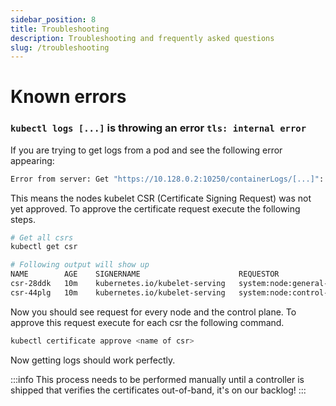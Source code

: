 ```yaml
---
sidebar_position: 8
title: Troubleshooting
description: Troubleshooting and frequently asked questions
slug: /troubleshooting
---
```


# Known errors

### `kubectl logs [...]` is throwing an error `tls: internal error`

If you are trying to get logs from a pod and see the following error appearing:
```bash
Error from server: Get "https://10.128.0.2:10250/containerLogs/[...]": remote error: tls: internal error
```

This means the nodes kubelet CSR (Certificate Signing Request) was not yet approved. To approve the certificate request execute the following steps.

```bash
# Get all csrs
kubectl get csr

# Following output will show up
NAME        AGE    SIGNERNAME                      REQUESTOR                                CONDITION
csr-28ddk   10m    kubernetes.io/kubelet-serving   system:node:general-int-1-cxdlxu         Pending
csr-44plg   10m    kubernetes.io/kubelet-serving   system:node:control-plane-int-1-xtpwjv   Pending
```

Now you should see request for every node and the control plane. To approve this request execute for each csr the following command.

```bash
kubectl certificate approve <name of csr>
```

Now getting logs should work perfectly.

:::info
This process needs to be performed manually until a controller is shipped that verifies the certificates out-of-band, it's on our backlog!
:::